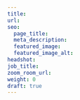 ```yaml
---
title: 
url:
seo:
  page_title: 
  meta_description:
  featured_image:
  featured_image_alt:
headshot: 
job_title: 
zoom_room_url:
weight: 0
draft: true
---
```

